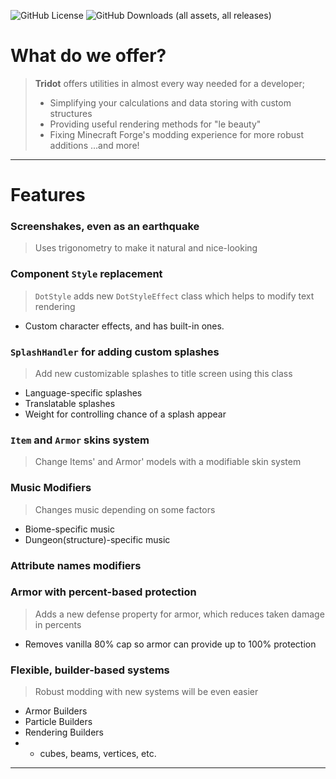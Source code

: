 ![GitHub License](https://img.shields.io/github/license/KomaruPRO/Tridot?style=for-the-badge&labelColor=yellow&color=white)
![GitHub Downloads (all assets, all releases)](https://img.shields.io/github/downloads/KomaruPRO/Tridot/total?style=for-the-badge&logo=github&labelColor=black&color=white)

# What do we offer?
> **Tridot** offers utilities in almost every way needed for a developer; 
> - Simplifying your calculations and data storing with custom structures
> - Providing useful rendering methods for "le beauty"
> - Fixing Minecraft Forge's modding experience for more robust additions
> ...and more!
---
# Features
### Screenshakes, even as an earthquake
> Uses trigonometry to make it natural and nice-looking
### Component `Style` replacement
> `DotStyle` adds new `DotStyleEffect` class which helps to modify text rendering
- Custom character effects, and has built-in ones.
### `SplashHandler` for adding custom splashes
> Add new customizable splashes to title screen using this class
- Language-specific splashes
- Translatable splashes
- Weight for controlling chance of a splash appear
### `Item` and `Armor` skins system
> Change Items' and Armor' models with a modifiable skin system
### Music Modifiers
> Changes music depending on some factors
- Biome-specific music
- Dungeon(structure)-specific music
### Attribute names modifiers
### Armor with percent-based protection
> Adds a new defense property for armor, which reduces taken damage in percents
- Removes vanilla 80% cap so armor can provide up to 100% protection
### Flexible, builder-based systems
> Robust modding with new systems will be even easier
- Armor Builders
- Particle Builders
- Rendering Builders
- - cubes, beams, vertices, etc.
---